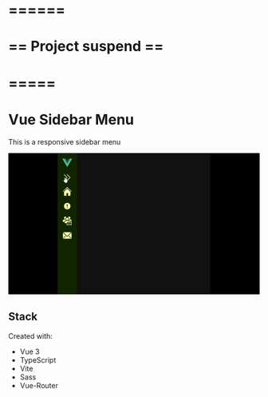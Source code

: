 # ======
# == Project suspend ==
# =====


# Vue Sidebar Menu

This is a responsive sidebar menu

![Preview](./screenshot/Vue-Sidebar-Menu.gif)

## Stack

Created with:

- Vue 3
- TypeScript
- Vite
- Sass
- Vue-Router
